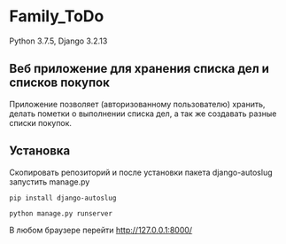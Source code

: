 # Family_ToDo

Python 3.7.5, Django 3.2.13

## Веб приложение для хранения списка дел и списков покупок

Приложение позволяет (авторизованному пользователю) хранить, делать пометки о выполнении списка дел, а так же создавать разные списки покупок.

## Установка

Скопировать репозиторий и после установки пакета django-autoslug запустить manage.py

`pip install django-autoslug`

`python manage.py runserver`

В любом браузере перейти http://127.0.0.1:8000/


